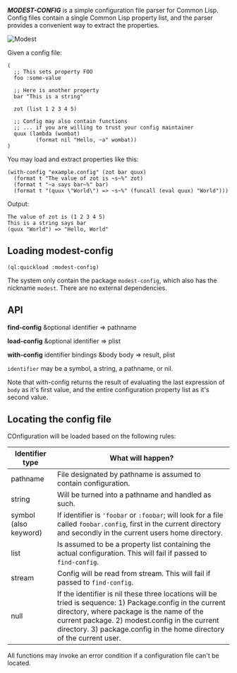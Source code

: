 ***MODEST-CONFIG*** is a simple configuration file parser for Common Lisp. Config files contain a single Common Lisp property list, and the parser provides a convenient way to extract the properties.

![Modest](https://media.giphy.com/media/l0HlvLn1tHxNNZQuA/giphy.gif)

Given a config file:

```
(
  ;; This sets property FOO
  foo :some-value

  ;; Here is another property
  bar "This is a string"

  zot (list 1 2 3 4 5)

  ;; Config may also contain functions
  ;; ... if you are willing to trust your config maintainer
  quux (lambda (wombat)
         (format nil "Hello, ~a" wombat))
)
```

You may load and extract properties like this:

```
(with-config "example.config" (zot bar quux)
  (format t "The value of zot is ~s~%" zot)
  (format t "~a says bar~%" bar)
  (format t "(quux \"World\") => ~s~%" (funcall (eval quux) "World")))
```

Output:

```
The value of zot is (1 2 3 4 5)
This is a string says bar
(quux "World") => "Hello, World"
```

## Loading modest-config

```
(ql:quickload :modest-config)
```

The system only contain the package `modest-config`, which also has the nickname `modest`. There are no external dependencies.

## API

**find-config** &optional identifier => pathname

**load-config** &optional identifier => plist

**with-config** identifier bindings &body body => result, plist

`identifier` may be a symbol, a string, a pathname, or nil.

Note that with-config returns the result of evaluating the last expression of `body` as it's first value, and the entire configuration property list as it's second value.

## Locating the config file

COnfiguration will be loaded based on the following rules:

| Identifier type       | What will happen?                                                                                                                                                                                                                                                               |
|-----------------------|---------------------------------------------------------------------------------------------------------------------------------------------------------------------------------------------------------------------------------------------------------------------------------|
| pathname              | File designated by pathname is assumed to contain configuration.                                                                                                                                                                                                                |
| string                | Will be turned into a pathname and handled as such.                                                                                                                                                                                                                             |
| symbol (also keyword) | If identifier is `'foobar` or `:foobar`; will look for a file called `foobar.config`, first in the current directory and secondly in the current users home directory.                                                                                                          |
| list                  | Is assumed to be a property list containing the actual configuration. This will fail if passed to `find-config`.                                                                                                                                                                |
| stream                | Config will be read from stream. This will fail if passed to `find-config`.                                                                                                                                                                                                     |
| null                  | If the identifier is nil these three locations will be tried is sequence: 1) Package.config in the current directory, where package is the name of the current package. 2) modest.config in the current directory. 3) package.config in the home directory of the current user. |

All functions may invoke an error condition if a configuration file can't be located.
